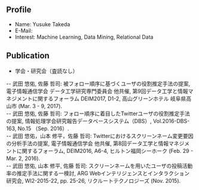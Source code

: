 ## Profile  
+ Name: Yusuke Takeda  
+ E-Mail: 
+ Interest: Machine Learning, Data Mining, Relational Data

## Publication
+ 学会・研究会（査読なし）  

-- 武田 悠佑, 佐藤 哲司: 被フォロー順序に基づくユーザの役割推定手法の提案, 電子情報通信学会 データ工学研究専門委員会 他共催, 第9回データ工学と情報マネジメントに関するフォーラム DEIM2017, D1-2, 高山グリーンホテル 岐阜県高山市 (Mar. 3 - 9, 2017).　　  
-- 武田 悠佑, 佐藤 哲司: フォロー順序に着目したTwitterユーザの役割推定手法の提案, 情報処理学会研究報告データベースシステム（DBS）, Vol.2016-DBS-163, No.15 （Sep. 2016）.　　　　  
-- 武田 悠佑，山本 修平，佐藤 哲司: Twitterにおけるスクリーンネーム変更要因の分析手法の提案, 電子情報通信学会 他共催, 第8回データ工学と情報マネジメントに関するフォーラム, DEIM2016, A6-4, ヒルトン福岡シーホーク (Feb. 29 - Mar. 2, 2016).　　　  
-- 武田 悠佑, 山本 修平, 佐藤 哲司: スクリーンネームを用いたユーザの投稿活動率の推定手法に関する一検討, ARG Webインテリジェンスとインタラクション研究会, WI2-2015-22, pp. 25-26, リクルートテクノロジーズ (Nov. 2015).　　  
